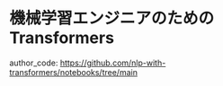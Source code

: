 # 機械学習エンジニアのためのTransformers
author_code: https://github.com/nlp-with-transformers/notebooks/tree/main

